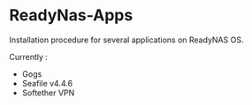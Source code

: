 ReadyNas-Apps
=============

Installation procedure for several applications on ReadyNAS OS.

Currently :

- Gogs
- Seafile v4.4.6
- Softether VPN